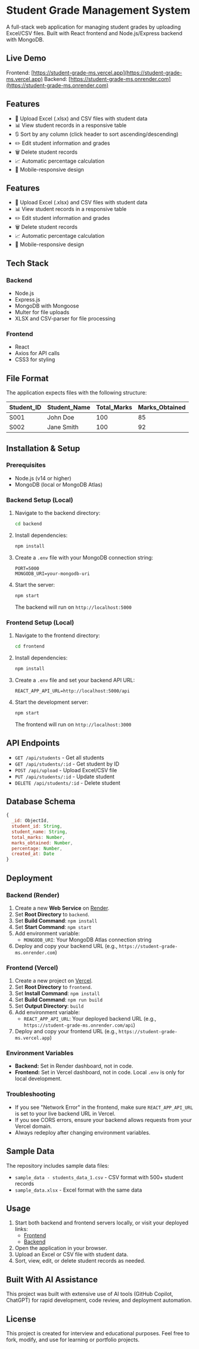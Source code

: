 # Student Grade Management System

A full-stack web application for managing student grades by uploading Excel/CSV files. Built with React frontend and Node.js/Express backend with MongoDB.

## Live Demo

Frontend: [https://student-grade-ms.vercel.app](https://student-grade-ms.vercel.app)
Backend: [https://student-grade-ms.onrender.com](https://student-grade-ms.onrender.com)

## Features

- 📁 Upload Excel (.xlsx) and CSV files with student data
- 📊 View student records in a responsive table
- 🔃 Sort by any column (click header to sort ascending/descending)
- ✏️ Edit student information and grades
- 🗑️ Delete student records
- 📈 Automatic percentage calculation
- 📱 Mobile-responsive design

## Features

- 📁 Upload Excel (.xlsx) and CSV files with student data
- 📊 View student records in a responsive table
- ✏️ Edit student information and grades
- 🗑️ Delete student records
- 📈 Automatic percentage calculation
- 📱 Mobile-responsive design

## Tech Stack

### Backend

- Node.js
- Express.js
- MongoDB with Mongoose
- Multer for file uploads
- XLSX and CSV-parser for file processing

### Frontend

- React
- Axios for API calls
- CSS3 for styling

## File Format

The application expects files with the following structure:

| Student_ID | Student_Name | Total_Marks | Marks_Obtained |
| ---------- | ------------ | ----------- | -------------- |
| S001       | John Doe     | 100         | 85             |
| S002       | Jane Smith   | 100         | 92             |

## Installation & Setup

### Prerequisites

- Node.js (v14 or higher)
- MongoDB (local or MongoDB Atlas)

### Backend Setup (Local)

1. Navigate to the backend directory:
   ```bash
   cd backend
   ```
2. Install dependencies:
   ```bash
   npm install
   ```
3. Create a `.env` file with your MongoDB connection string:
   ```env
   PORT=5000
   MONGODB_URI=your-mongodb-uri
   ```
4. Start the server:
   ```bash
   npm start
   ```
   The backend will run on `http://localhost:5000`

### Frontend Setup (Local)

1. Navigate to the frontend directory:
   ```bash
   cd frontend
   ```
2. Install dependencies:
   ```bash
   npm install
   ```
3. Create a `.env` file and set your backend API URL:
   ```env
   REACT_APP_API_URL=http://localhost:5000/api
   ```
4. Start the development server:
   ```bash
   npm start
   ```
   The frontend will run on `http://localhost:3000`

## API Endpoints

- `GET /api/students` - Get all students
- `GET /api/students/:id` - Get student by ID
- `POST /api/upload` - Upload Excel/CSV file
- `PUT /api/students/:id` - Update student
- `DELETE /api/students/:id` - Delete student

## Database Schema

```javascript
{
  _id: ObjectId,
  student_id: String,
  student_name: String,
  total_marks: Number,
  marks_obtained: Number,
  percentage: Number,
  created_at: Date
}
```

## Deployment

### Backend (Render)

1. Create a new **Web Service** on [Render](https://render.com/).
2. Set **Root Directory** to `backend`.
3. Set **Build Command**: `npm install`
4. Set **Start Command**: `npm start`
5. Add environment variable:
   - `MONGODB_URI`: Your MongoDB Atlas connection string
6. Deploy and copy your backend URL (e.g., `https://student-grade-ms.onrender.com`)

### Frontend (Vercel)

1. Create a new project on [Vercel](https://vercel.com/).
2. Set **Root Directory** to `frontend`.
3. Set **Install Command**: `npm install`
4. Set **Build Command**: `npm run build`
5. Set **Output Directory**: `build`
6. Add environment variable:
   - `REACT_APP_API_URL`: Your deployed backend URL (e.g., `https://student-grade-ms.onrender.com/api`)
7. Deploy and copy your frontend URL (e.g., `https://student-grade-ms.vercel.app`)

### Environment Variables

- **Backend:** Set in Render dashboard, not in code.
- **Frontend:** Set in Vercel dashboard, not in code. Local `.env` is only for local development.

### Troubleshooting

- If you see "Network Error" in the frontend, make sure `REACT_APP_API_URL` is set to your live backend URL in Vercel.
- If you see CORS errors, ensure your backend allows requests from your Vercel domain.
- Always redeploy after changing environment variables.

## Sample Data

The repository includes sample data files:

- `sample_data - students_data_1.csv` - CSV format with 500+ student records
- `sample_data.xlsx` - Excel format with the same data

## Usage

1. Start both backend and frontend servers locally, or visit your deployed links:
   - [Frontend](https://student-grade-ms.vercel.app)
   - [Backend](https://student-grade-ms.onrender.com)
2. Open the application in your browser.
3. Upload an Excel or CSV file with student data.
4. Sort, view, edit, or delete student records as needed.

## Built With AI Assistance

This project was built with extensive use of AI tools (GitHub Copilot, ChatGPT) for rapid development, code review, and deployment automation.

## License

This project is created for interview and educational purposes. Feel free to fork, modify, and use for learning or portfolio projects.

